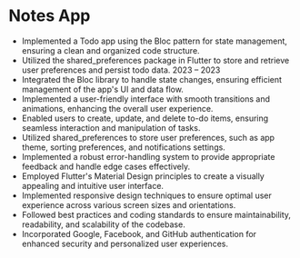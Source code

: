 # Notes App

- Implemented a Todo app using the Bloc pattern for state management, ensuring a
clean and organized code structure.
- Utilized the shared_preferences package in Flutter to store and retrieve user
preferences and persist todo data.
2023 – 2023
- Integrated the Bloc library to handle state changes, ensuring efficient
management of the app's UI and data flow.
- Implemented a user-friendly interface with smooth transitions and animations,
enhancing the overall user experience.
- Enabled users to create, update, and delete to-do items, ensuring seamless
interaction and manipulation of tasks.
- Utilized shared_preferences to store user preferences, such as app theme, sorting
preferences, and notifications settings.
- Implemented a robust error-handling system to provide appropriate feedback and
handle edge cases effectively.
- Employed Flutter's Material Design principles to create a visually appealing and
intuitive user interface.
- Implemented responsive design techniques to ensure optimal user experience
across various screen sizes and orientations.
- Followed best practices and coding standards to ensure maintainability,
readability, and scalability of the codebase.
- Incorporated Google, Facebook, and GitHub authentication for enhanced security and personalized user experiences.
